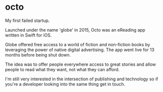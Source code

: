 # octo
My first failed startup. 

Launched under the name 'globe' in 2015, Octo was an eReading app written in Swift for iOS. 

Globe offered free access to a world of fiction and non-fiction books by leveraging the power of native digital advertising.  The app went live for 13 months before being shut down.

The idea was to offer people everywhere access to great stories and allow people to read what they want, not what they can afford.

I'm still very interested in the intersection of publishing and technology so if you're a developer looking into the same thing get in touch.
